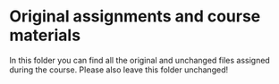 # Original assignments and course materials

In this folder you can find all the original and unchanged files assigned during the course. Please also leave this folder unchanged!